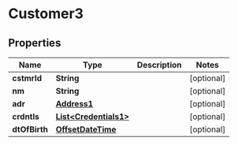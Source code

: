 

# Customer3

## Properties

Name | Type | Description | Notes
------------ | ------------- | ------------- | -------------
**cstmrId** | **String** |  |  [optional]
**nm** | **String** |  |  [optional]
**adr** | [**Address1**](Address1.md) |  |  [optional]
**crdntls** | [**List&lt;Credentials1&gt;**](Credentials1.md) |  |  [optional]
**dtOfBirth** | [**OffsetDateTime**](OffsetDateTime.md) |  |  [optional]



